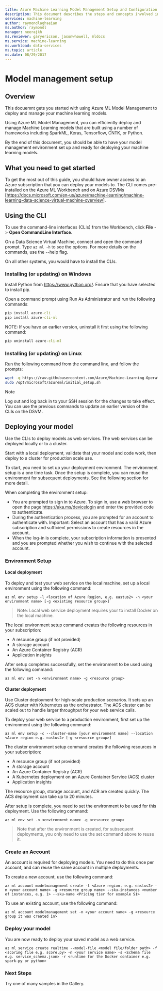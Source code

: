 ```yaml
---
title: Azure Machine Learning Model Management Setup and Configuration | Microsoft Docs
description: This document describes the steps and concepts involved in setting up and configuring model management in Azure Machine Learning.
services: machine-learning
author: raymondlaghaeian
ms.author: raymondl
manager: neerajkh
ms.reviewer: garyericson, jasonwhowell, mldocs
ms.service: machine-learning
ms.workload: data-services
ms.topic: article
ms.date: 08/29/2017
---
```

# Model management setup

## Overview
This docuemnt gets you started with using Azure ML Model Management to deploy and manage your machine learning models. 

Using Azure ML Model Management, you can efficiently deploy and manage Machine Learning models that are built using a number of frameworks including SparkML, Keras, Tensorflow, CNTK, or Python. 

By the end of this document, you should be able to have your model management environment set up and ready for deploying your machine learning models.

## What you need to get started
To get the most out of this guide, you should have owner access to an Azure subscription that you can deploy your models to.
The CLI comes pre-installed on the Azure ML Workbench and on Azure DSVMs [https://docs.microsoft.com/en-us/azure/machine-learning/machine-learning-data-science-virtual-machine-overview].

## Using the CLI
To use the command-line interfaces (CLIs) from the Workbench, click **File** -> **Open CommandLine Interface**. 

On a Data Science Virtual Machine, connect and open the command prompt. Type `az ml -h` to see the options. For more details on the commands, use the --help flag.

On all other systems, you would have to install the CLIs.

### Installing (or updating) on Windows

Install Python from https://www.python.org/. Ensure that you have selected to install pip.

Open a command prompt using Run As Administrator and run the following commands:

```cmd
pip install azure-cli
pip install azure-cli-ml
```

NOTE: If you have an earlier version, uninstall it first using the following command:

```cmd
pip uninstall azure-cli-ml
```

### Installing (or updating) on Linux
Run the following command from the command line, and follow the prompts:

```bash
wget -q https://raw.githubusercontent.com/Azure/Machine-Learning-Operationalization/master/scripts/amlupdate.sh -O - | sudo bash -
sudo /opt/microsoft/azureml/initial_setup.sh
```

> [!NOTE]
> Log out and log back in to your SSH session for the changes to take effect.
> You can use the previous commands to update an earlier version of the CLIs on the DSVM.
>

## Deploying your model
Use the CLIs to deploy models as web services. The web services can be deployed locally or to a cluster.

Start with a local deployment, validate that your model and code work, then deploy to a cluster for production scale use.

To start, you need to set up your deployment environment. The environment setup is a one time task. Once the setup is complete, you can reuse the environment for subsequent deployments. See the following section for more detail.

When completing the environment setup:
- You are prompted to sign in to Azure. To sign in, use a web browser to open the page https://aka.ms/devicelogin and enter the provided code to authenticate.
- During the authentication process, you are prompted for an account to authenticate with. Important: Select an account that has a valid Azure subscription and sufficient permissions to create resources in the account.
- When the log-in is complete, your subscription information is presented and you are prompted whether you wish to continue with the selected account.

### Environment Setup
#### Local deployment
To deploy and test your web service on the local machine, set up a local environment using the following command:

```azurecli
az ml env setup -l <location of Azure Region, e.g. eastus2> -n <your environment name> [-g <existing resource group>]
```
>Note: Local web service deployment requires your to install Docker on the local machine. 

The local environment setup command creates the following resources in your subscription:
- A resource group (if not provided)
- A storage account
- An Azure Container Registry (ACR)
- Application insights

After setup completes successfully, set the environment to be used using the following command:

```azurecli
az ml env set -n <environment name> -g <resource group>
```

#### Cluster deployment
Use Cluster deployment for high-scale production scenarios. It sets up an ACS cluster with Kubernetes as the orchestrator. The ACS cluster can be scaled out to handle larger throughput for your web service calls.

To deploy your web service to a production environment, first set up the environment using the following command:

```azurecli
az ml env setup -c --cluster-name [your environment name] --location <Azure region e.g. eastus2> [-g <resource group>]
```

The cluster environment setup command creates the following resources in your subscription:
- A resource group (if not provided)
- A storage account
- An Azure Container Registry (ACR)
- A Kubernetes deployment on an Azure Container Service (ACS) cluster
- Application insights

The resource group, storage account, and ACR are created quickly. The ACS deployment can take up to 20 minutes. 

After setup is complete, you need to set the environment to be used for this deployment. Use the following command:

```azurecli
az ml env set -n <environment name> -g <resource group>
```

>Note that after the environment is created, for subsequent deployments, you only need to use the set command above to reuse it.

### Create an Account
An account is required for deploying models. You need to do this once per account, and can reuse the same account in multiple deployments.

To create a new account, use the following command:

```azurecli
az ml account modelmanagement create -l <Azure region, e.g. eastus2> -n <your account name> -g <resource group name> --sku-instances <number of instances, e.g. 1> --sku-name <Pricing tier for example S1>
```

To use an existing account, use the following command:
```azurecli
az ml account modelmanagement set -n <your account name> -g <resource group it was created in>
```

### Deploy your model
You are now ready to deploy your saved model as a web service. 

```azurecli
az ml service create realtime --model-file <model file/folder path> -f <scoring file e.g. score.py> -n <your service name> -s <schema file e.g. service_schema.json> -r <runtime for the Docker container e.g. spark-py or python>
```

### Next Steps
Try one of many samples in the Gallery.
